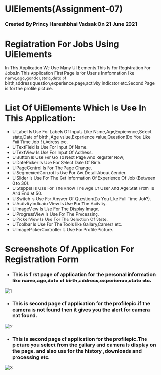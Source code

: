 # UIElements(Assignment-07)
### Created By Princy Hareshbhai Vadsak On 21 June 2021

# Regiatration For Jobs Using UiElements
In This Application We Use Many UI Elements.This Is For Registration For Jobs.In This Application First Page is for User's Innformation like name,age,gender,state,date of birth,address,question,experience,page,activity indicator etc.Second Page is for the profile picture.

# List Of UiElements Which Is Use In This Application:
* UILabel Is Use For Labels Of Inputs Like Name,Age,Expierence,Select state,Date of birth ,Age value,Experience value,Question(Do You Like Full Time Job ?),Adress etc.
* UITextField Is Use For Input Of Name.
* UITextView Is Use For Input Of Address.
* UIButton Is Use For Go To Next Page And Register Now;
* UIDatePicker Is Use For Select Date Of Birth.
* UIPageControl Is For The Page Change.
* UISegmentedControl Is Use For Get Detail About Gender.
* UISlider Is Use For The Get Information Of Experience Of Job (Between 0 to 30).
* UIStepper Is Use For The Know The Age Of User And Age Stat From 18 And End At 50.
* UISwitch Is Use For Answer Of Question(Do You Like Full Time Job?).
* UIActivityIndicatorView Is Use For The Activity.
* UIImageView Is Use For The Display Image.
* UIProgressView Is Use For The Processing.
* UIPickerView Is Use For The Selection Of State.
* UIToolbar Is Use For The Tools like Gallary,Camera etc.
* UIImagePickerController Is Use For Profile Picture.


# Screenshots Of Application For Registration Form
* ### This is first page of application for the personal information like name,age,date of birth,address,experience,state etc.
![1](https://user-images.githubusercontent.com/81640415/122795500-06483b80-d2db-11eb-8914-9bdf54d94368.png)

* ### This is second page of application for the profilepic.if the camera is not found then it gives you the alert for camera not found.
![2](https://user-images.githubusercontent.com/81640415/122795782-48717d00-d2db-11eb-95b7-806af35a3dbc.png)

* ### This is second page of application for the profilepic.The picture you select from the gallary and camera is display on the page. and also use for the history ,downloads and processing etc.
![3](https://user-images.githubusercontent.com/81640415/122795904-6b9c2c80-d2db-11eb-96f2-e0d98a96c0ff.png)

